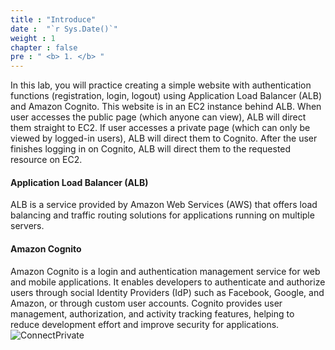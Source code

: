 ```yaml
---
title : "Introduce"
date :  "`r Sys.Date()`" 
weight : 1 
chapter : false
pre : " <b> 1. </b> "
---
```

In this lab, you will practice creating a simple website with authentication functions (registration, login, logout) using Application Load Balancer (ALB) and Amazon Cognito.
This website is in an EC2 instance behind ALB.
When user accesses the public page (which anyone can view), ALB will direct them straight to EC2.
If user accesses a private page (which can only be viewed by logged-in users), ALB will direct them to Cognito. After the user finishes logging in on Cognito, ALB will direct them to the requested resource on EC2.

#### Application Load Balancer (ALB)
ALB is a service provided by Amazon Web Services (AWS) that offers load balancing and traffic routing solutions for applications running on multiple servers.

#### Amazon Cognito
Amazon Cognito is a login and authentication management service for web and mobile applications. It enables developers to authenticate and authorize users through social Identity Providers (IdP) such as Facebook, Google, and Amazon, or through custom user accounts. Cognito provides user management, authorization, and activity tracking features, helping to reduce development effort and improve security for applications.
![ConnectPrivate](/images/arc-log.png) 